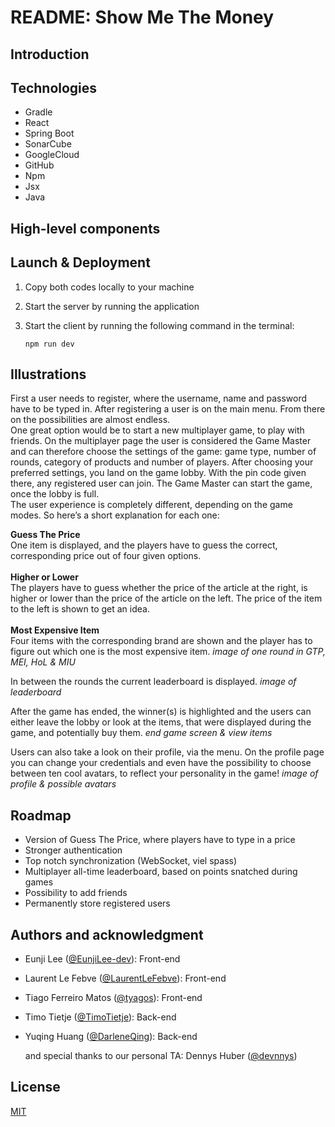 # README: Show Me The Money

## Introduction


## Technologies
+ Gradle
+ React
+ Spring Boot
+ SonarCube
+ GoogleCloud
+ GitHub
+ Npm
+ Jsx
+ Java

## High-level components


## Launch & Deployment
1)	Copy both codes locally to your machine
2)	Start the server by running the application
3)	Start the client by running the following command in the terminal:

    ```
    npm run dev
    ```

## Illustrations
First a user needs to register, where the username, name and password have to be typed in. After registering a user is on the main menu. From there on the possibilities are almost endless.<br>
One great option would be to start a new multiplayer game, to play with friends. On the multiplayer page the user is considered the Game Master and can therefore choose the settings of the game: game type, number of rounds, category of products and number of players. After choosing your preferred settings, you land on the game lobby. With the pin code given there, any registered user can join. The Game Master can start the game, once the lobby is full.
<br>The user experience is completely different, depending on the game modes. So here’s a short explanation for each one:

**Guess The Price**<br>
One item is displayed, and the players have to guess the correct, corresponding price out of four given options.
<br><br>**Higher or Lower**<br>
The players have to guess whether the price of the article at the right, is higher or lower than the price of the article on the left. The price of the item to the left is shown to get an idea.
<br><br>**Most Expensive Item**<br>
Four items with the corresponding brand are shown and the player has to figure out which one is the most expensive item. 
*image of one round in GTP, MEI, HoL & MIU* 

In between the rounds the current leaderboard is displayed.
*image of leaderboard*

After the game has ended, the winner(s) is highlighted and the users can either leave the lobby or look at the items, that were displayed during the game, and potentially buy them.
*end game screen & view items*

Users can also take a look on their profile, via the menu. On the profile page you can change your credentials and even have the possibility to choose between ten cool avatars, to reflect your personality in the game! *image of profile & possible avatars*

## Roadmap
+ Version of Guess The Price, where players have to type in a price
+ Stronger authentication
+ Top notch synchronization (WebSocket, viel spass)
+ Multiplayer all-time leaderboard, based on points snatched during games
+ Possibility to add friends
+ Permanently store registered users

## Authors and acknowledgment
+ Eunji Lee ([@EunjiLee-dev](https://github.com/EunjiLee-dev)): Front-end
+ Laurent Le Febve ([@LaurentLeFebve](https://github.com/LaurentLeFebve)): Front-end
+ Tiago Ferreiro Matos ([@tyagos](https://github.com/tyagos)): Front-end
+ Timo Tietje ([@TimoTietje](https://github.com/TimoTietje)): Back-end
+ Yuqing Huang ([@DarleneQing](https://github.com/DarleneQing)): Back-end

  and special thanks to our personal TA: Dennys Huber ([@devnnys](https://github.com/devnnys))

## License
[MIT](LICENSE)
